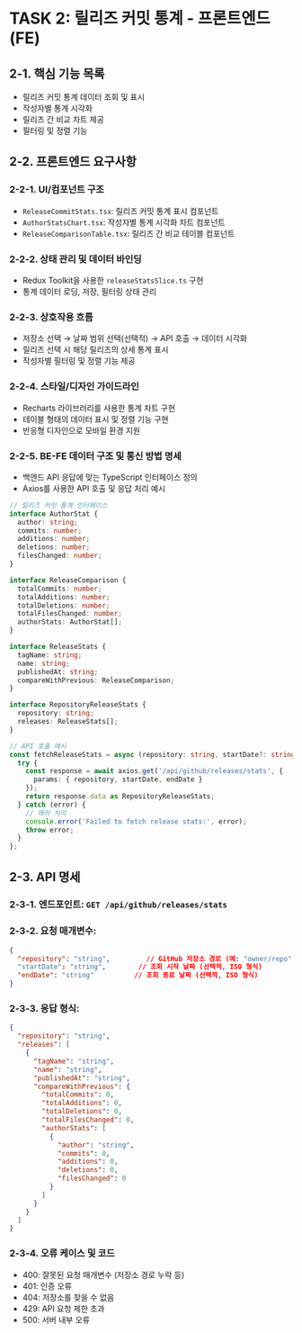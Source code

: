 # TASK 2: 릴리즈 커밋 통계 - 프론트엔드(FE)

## 2-1. 핵심 기능 목록

- 릴리즈 커밋 통계 데이터 조회 및 표시
- 작성자별 통계 시각화
- 릴리즈 간 비교 차트 제공
- 필터링 및 정렬 기능

## 2-2. 프론트엔드 요구사항

### 2-2-1. UI/컴포넌트 구조

- `ReleaseCommitStats.tsx`: 릴리즈 커밋 통계 표시 컴포넌트
- `AuthorStatsChart.tsx`: 작성자별 통계 시각화 차트 컴포넌트
- `ReleaseComparisonTable.tsx`: 릴리즈 간 비교 테이블 컴포넌트

### 2-2-2. 상태 관리 및 데이터 바인딩

- Redux Toolkit을 사용한 `releaseStatsSlice.ts` 구현
- 통계 데이터 로딩, 저장, 필터링 상태 관리

### 2-2-3. 상호작용 흐름

- 저장소 선택 → 날짜 범위 선택(선택적) → API 호출 → 데이터 시각화
- 릴리즈 선택 시 해당 릴리즈의 상세 통계 표시
- 작성자별 필터링 및 정렬 기능 제공

### 2-2-4. 스타일/디자인 가이드라인

- Recharts 라이브러리를 사용한 통계 차트 구현
- 테이블 형태의 데이터 표시 및 정렬 기능 구현
- 반응형 디자인으로 모바일 환경 지원

### 2-2-5. BE-FE 데이터 구조 및 통신 방법 명세

- 백엔드 API 응답에 맞는 TypeScript 인터페이스 정의
- Axios를 사용한 API 호출 및 응답 처리 예시

```typescript
// 릴리즈 커밋 통계 인터페이스
interface AuthorStat {
  author: string;
  commits: number;
  additions: number;
  deletions: number;
  filesChanged: number;
}

interface ReleaseComparison {
  totalCommits: number;
  totalAdditions: number;
  totalDeletions: number;
  totalFilesChanged: number;
  authorStats: AuthorStat[];
}

interface ReleaseStats {
  tagName: string;
  name: string;
  publishedAt: string;
  compareWithPrevious: ReleaseComparison;
}

interface RepositoryReleaseStats {
  repository: string;
  releases: ReleaseStats[];
}

// API 호출 예시
const fetchReleaseStats = async (repository: string, startDate?: string, endDate?: string) => {
  try {
    const response = await axios.get('/api/github/releases/stats', {
      params: { repository, startDate, endDate }
    });
    return response.data as RepositoryReleaseStats;
  } catch (error) {
    // 에러 처리
    console.error('Failed to fetch release stats:', error);
    throw error;
  }
};
```

## 2-3. API 명세

### 2-3-1. 엔드포인트: `GET /api/github/releases/stats`

### 2-3-2. 요청 매개변수:

```json
{
  "repository": "string",         // GitHub 저장소 경로 (예: "owner/repo")
  "startDate": "string",        // 조회 시작 날짜 (선택적, ISO 형식)
  "endDate": "string"          // 조회 종료 날짜 (선택적, ISO 형식)
}
```

### 2-3-3. 응답 형식:

```json
{
  "repository": "string",
  "releases": [
    {
      "tagName": "string",
      "name": "string",
      "publishedAt": "string",
      "compareWithPrevious": {
        "totalCommits": 0,
        "totalAdditions": 0,
        "totalDeletions": 0,
        "totalFilesChanged": 0,
        "authorStats": [
          {
            "author": "string",
            "commits": 0,
            "additions": 0,
            "deletions": 0,
            "filesChanged": 0
          }
        ]
      }
    }
  ]
}
```

### 2-3-4. 오류 케이스 및 코드

- 400: 잘못된 요청 매개변수 (저장소 경로 누락 등)
- 401: 인증 오류
- 404: 저장소를 찾을 수 없음
- 429: API 요청 제한 초과
- 500: 서버 내부 오류
